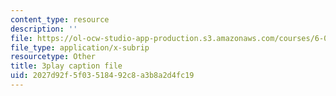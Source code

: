 ```yaml
---
content_type: resource
description: ''
file: https://ol-ocw-studio-app-production.s3.amazonaws.com/courses/6-004-computation-structures-spring-2017/2027d92f5f03518492c8a3b8a2d4fc19_i1tUBZLWD3o.vtt
file_type: application/x-subrip
resourcetype: Other
title: 3play caption file
uid: 2027d92f-5f03-5184-92c8-a3b8a2d4fc19
---
```

